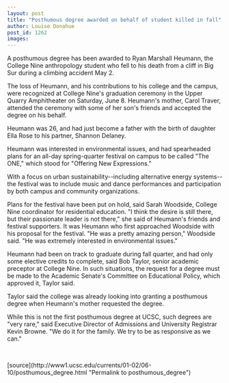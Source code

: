 ```yaml
---
layout: post
title: "Posthumous degree awarded on behalf of student killed in fall"
author: Louise Donahue
post_id: 1262
images:
---
```


<p>
  A posthumous degree has been awarded to Ryan Marshall Heumann, the College Nine anthropology student who fell to his death from a cliff in Big Sur during a climbing accident May 2.
</p>The loss of Heumann, and his contributions to his college and the campus, were recognized at College Nine's graduation ceremony in the Upper Quarry Amphitheater on Saturday, June 8. Heumann's mother, Carol Traver, attended the ceremony with some of her son's friends and accepted the degree on his behalf.
<p>
  Heumann was 26, and had just become a father with the birth of daughter Ella Rose to his partner, Shannon Delaney.
</p>
<p>
  Heumann was interested in environmental issues, and had spearheaded plans for an all-day spring-quarter festival on campus to be called "The ONE," which stood for "Offering New Expressions."
</p>
<p>
  With a focus on urban sustainability--including alternative energy systems--the festival was to include music and dance performances and participation by both campus and community organizations.
</p>
<p>
  Plans for the festival have been put on hold, said Sarah Woodside, College Nine coordinator for residential education. "I think the desire is still there, but their passionate leader is not there," she said of Heumann's friends and festival supporters. It was Heumann who first approached Woodside with his proposal for the festival. "He was a pretty amazing person," Woodside said. "He was extremely interested in environmental issues."
</p>
<p>
  Heumann had been on track to graduate during fall quarter, and had only some elective credits to complete, said Bob Taylor, senior academic preceptor at College Nine. In such situations, the request for a degree must be made to the Academic Senate's Committee on Educational Policy, which approved it, Taylor said.
</p>
<p>
  Taylor said the college was already looking into granting a posthumous degree when Heumann's mother requested the degree.
</p>
<p>
  While this is not the first posthumous degree at UCSC, such degrees are "very rare," said Executive Director of Admissions and University Registrar Kevin Browne. "We do it for the family. We try to be as responsive as we can."
</p>
<p>
  <br>

</p>
<p>

</p>
[source](http://www1.ucsc.edu/currents/01-02/06-10/posthumous_degree.html "Permalink to posthumous_degree")
